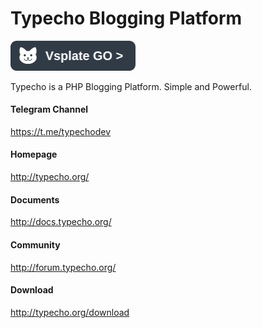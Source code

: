Typecho Blogging Platform
=========================

<a href="https://www.vsplate.com/?github=vulnspy/typecho1.1"><img alt="VSPLATE GO" src="https://raw.githubusercontent.com/vsplate/images/master/vsgo_btn.png" width="200px"></a>

Typecho is a PHP Blogging Platform. Simple and Powerful.

#### Telegram Channel
https://t.me/typechodev

#### Homepage
http://typecho.org/

#### Documents
http://docs.typecho.org/

#### Community
http://forum.typecho.org/

#### Download
http://typecho.org/download
